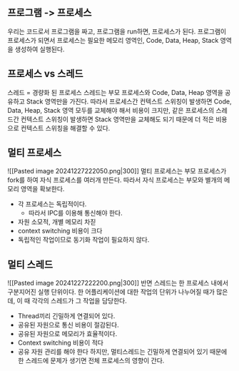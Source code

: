 ## 프로그램 -> 프로세스
우리는 코드로서 프로그램을 짜고, 프로그램을 run하면, 프로세스가 된다.
프로그램이 프로세스가 되면서 프로세스는 필요한 메모리 영역인, Code, Data, Heap, Stack 영역을 생성하여 실행된다.
## 프로세스 vs 스레드
스레드 = 경량화 된 프로세스
스레드는 부모 프로세스와 Code, Data, Heap 영역을 공유하고 Stack 영역만을 가진다.
따라서 프로세스간 컨텍스트 스위칭이 발생하면 Code, Data, Heap, Stack 영역 모두를 교체해야 해서 비용이 크지만, 같은 프로세스의 스레드간 컨텍스트 스위칭이 발생하면 Stack 영역만을 교체해도 되기 때문에 더 적은 비용으로 컨텍스트 스위칭을 해결할 수 있다.
## 멀티 프로세스
![[Pasted image 20241227222050.png|300]]
멀티 프로세스는 부모 프로세스가 fork를 하여 자식 프로세스를 여러개 만든다. 
따라서 자식 프로세스는 부모와 별개의 메모리 영역을 확보한다.
- 각 프로세스는 독립적이다.
	- 따라서 IPC를 이용해 통신해야 한다.
- 자원 소모적, 개별 메모리 차짇
- context switching 비용이 크다
- 독립적인 작업이므로 동기화 작업이 필요하지 않다.
## 멀티 스레드
![[Pasted image 20241227222200.png|300]]
반면 스레드는 한 프로세스 내에서 구분지어진 실행 단위이다.
한 어플리케이션에 대한 작업의 단위가 나누어질 때가 많은데, 이 때 각각의 스레드가 그 작업을 담당한다.
- Thread끼리 긴밀하게 연결되어 있다.
- 공유된 자원으로 통신 비용이 절감된다.
- 공유된 자원으로 메모리가 효율적이다.
- Context switching 비용이 적다
- 공유 자원 관리를 해야 한다
하지만, 멀티스레드는 긴밀하게 연결되어 있기 때문에 한 스레드에 문제가 생기면 전체 프로세스의 영향이 간다.

